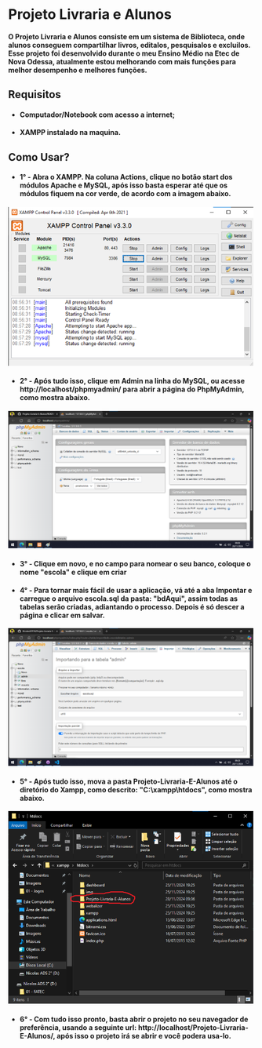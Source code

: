 # Projeto Livraria e Alunos
 
#### O Projeto Livraria e Alunos consiste em um sistema de Biblioteca, onde alunos conseguem compartilhar livros, editalos, pesquisalos e excluilos. Esse projeto foi desenvolvido durante o meu Ensino Médio na Etec de Nova Odessa, atualmente estou melhorando com mais funções para melhor desempenho e melhores funções.

## Requisitos

- #### Computador/Notebook com acesso a internet;
- #### XAMPP instalado na maquina.

## Como Usar?

- #### 1° - Abra o XAMPP. Na coluna Actions, clique no botão start dos módulos Apache e MySQL, após isso basta esperar até que os módulos fiquem na cor verde, de acordo com a imagem abaixo.

<img alt="imagem xampp ligado" width="500px" src="imgReadme/xampp ligado.png">

- #### 2° - Após tudo isso, clique em Admin na linha do MySQL, ou acesse http://localhost/phpmyadmin/ para abrir a página do PhpMyAdmin, como mostra abaixo.

<img alt="pagina phpmyadmin" width="500px" src="imgReadme/pagina phpmyadmin.png">

- #### 3° - Clique em novo, e no campo para nomear o seu banco, coloque o nome "escola" e clique em criar

- #### 4° - Para tornar mais fácil de usar a aplicação, vá até a aba Impontar e carregue o arquivo escola.sql da pasta: "bdAqui", assim todas as tabelas serão criadas, adiantando o processo. Depois é só descer a página e clicar em salvar.

<img alt="pagina importar" width="500px" src="imgReadme/importar banco.png">

- #### 5° - Após tudo isso, mova a pasta Projeto-Livraria-E-Alunos até o diretório do Xampp, como descrito: "C:\xampp\htdocs", como mostra abaixo.

<img alt="pasta do xampp" width="500px" src="imgReadme/pasta do xampp.png">

- #### 6° - Com tudo isso pronto, basta abrir o projeto no seu navegador de preferência, usando a seguinte url: http://localhost/Projeto-Livraria-E-Alunos/, após isso o projeto irá se abrir e você podera usa-lo.


